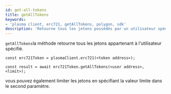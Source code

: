 ```yaml
---
id: get-all-tokens
title: getAllTokens
keywords:
- 'plasma client, erc721, getAllTokens, polygon, sdk'
description: 'Retourne tous les jetons possédés par un utilisateur spécifié.'
---
```


`getAllTokens`la méthode  retourne tous les jetons appartenant à l'utilisateur spécifié.

```
const erc721Token = plasmaClient.erc721(<token address>);

const result = await erc721Token.getAllTokens(<user address>, <limit>);

```

vous pouvez également limiter les jetons en spécifiant la valeur limite dans le second paramètre.
